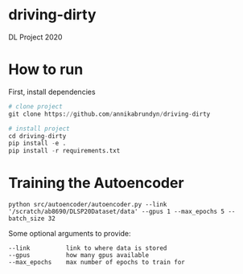 # driving-dirty
DL Project 2020

# How to run
First, install dependencies

```python
# clone project   
git clone https://github.com/annikabrundyn/driving-dirty

# install project   
cd driving-dirty
pip install -e .   
pip install -r requirements.txt
```
# Training the Autoencoder

```
python src/autoencoder/autoencoder.py --link '/scratch/ab8690/DLSP20Dataset/data' --gpus 1 --max_epochs 5 --batch_size 32
```

Some optional arguments to provide:
```
--link          link to where data is stored
--gpus          how many gpus available
--max_epochs    max number of epochs to train for
```
